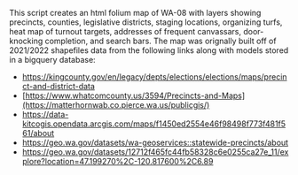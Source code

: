 This script creates an html folium map of WA-08 with layers
showing precincts, counties, legislative districts, staging locations, 
organizing turfs, heat map of turnout targets, addresses of frequent canvassars, 
door-knocking completion, and search bars. The map was orignally built off of 2021/2022 shapefiles
data from the following links along with models stored in a bigquery database:

- https://kingcounty.gov/en/legacy/depts/elections/elections/maps/precinct-and-district-data
- [https://www.whatcomcounty.us/3594/Precincts-and-Maps](https://matterhornwab.co.pierce.wa.us/publicgis/)
- https://data-kitcogis.opendata.arcgis.com/maps/f1450ed2554e46f98498f773f481f561/about
- https://geo.wa.gov/datasets/wa-geoservices::statewide-precincts/about
- https://geo.wa.gov/datasets/12712f465fc44fb58328c6e0255ca27e_11/explore?location=47.199270%2C-120.817600%2C6.89
